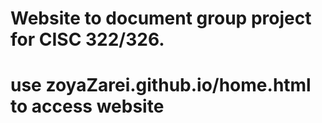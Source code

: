 # Website to document group project for CISC 322/326.
# use zoyaZarei.github.io/home.html to access website
